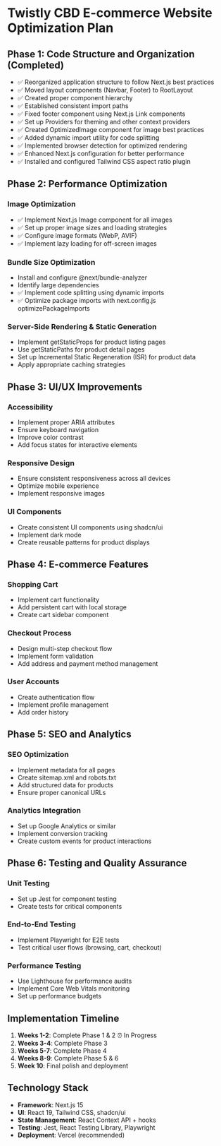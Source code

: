 # Twistly CBD E-commerce Website Optimization Plan

## Phase 1: Code Structure and Organization (Completed)

- ✅ Reorganized application structure to follow Next.js best practices
- ✅ Moved layout components (Navbar, Footer) to RootLayout
- ✅ Created proper component hierarchy
- ✅ Established consistent import paths
- ✅ Fixed footer component using Next.js Link components
- ✅ Set up Providers for theming and other context providers
- ✅ Created OptimizedImage component for image best practices
- ✅ Added dynamic import utility for code splitting
- ✅ Implemented browser detection for optimized rendering
- ✅ Enhanced Next.js configuration for better performance
- ✅ Installed and configured Tailwind CSS aspect ratio plugin

## Phase 2: Performance Optimization

### Image Optimization
- ✅ Implement Next.js Image component for all images
- ✅ Set up proper image sizes and loading strategies
- ✅ Configure image formats (WebP, AVIF)
- ✅ Implement lazy loading for off-screen images

### Bundle Size Optimization
- Install and configure @next/bundle-analyzer
- Identify large dependencies
- ✅ Implement code splitting using dynamic imports
- ✅ Optimize package imports with next.config.js optimizePackageImports

### Server-Side Rendering & Static Generation
- Implement getStaticProps for product listing pages
- Use getStaticPaths for product detail pages
- Set up Incremental Static Regeneration (ISR) for product data
- Apply appropriate caching strategies

## Phase 3: UI/UX Improvements

### Accessibility
- Implement proper ARIA attributes
- Ensure keyboard navigation
- Improve color contrast
- Add focus states for interactive elements

### Responsive Design
- Ensure consistent responsiveness across all devices
- Optimize mobile experience
- Implement responsive images

### UI Components
- Create consistent UI components using shadcn/ui
- Implement dark mode
- Create reusable patterns for product displays

## Phase 4: E-commerce Features

### Shopping Cart
- Implement cart functionality
- Add persistent cart with local storage
- Create cart sidebar component

### Checkout Process
- Design multi-step checkout flow
- Implement form validation
- Add address and payment method management

### User Accounts
- Create authentication flow
- Implement profile management
- Add order history

## Phase 5: SEO and Analytics

### SEO Optimization
- Implement metadata for all pages
- Create sitemap.xml and robots.txt
- Add structured data for products
- Ensure proper canonical URLs

### Analytics Integration
- Set up Google Analytics or similar
- Implement conversion tracking
- Create custom events for product interactions

## Phase 6: Testing and Quality Assurance

### Unit Testing
- Set up Jest for component testing
- Create tests for critical components

### End-to-End Testing
- Implement Playwright for E2E tests
- Test critical user flows (browsing, cart, checkout)

### Performance Testing
- Use Lighthouse for performance audits
- Implement Core Web Vitals monitoring
- Set up performance budgets

## Implementation Timeline

1. **Weeks 1-2**: Complete Phase 1 & 2 ⏰ In Progress
2. **Weeks 3-4**: Complete Phase 3
3. **Weeks 5-7**: Complete Phase 4
4. **Weeks 8-9**: Complete Phase 5 & 6
5. **Week 10**: Final polish and deployment

## Technology Stack

- **Framework**: Next.js 15
- **UI**: React 19, Tailwind CSS, shadcn/ui
- **State Management**: React Context API + hooks
- **Testing**: Jest, React Testing Library, Playwright
- **Deployment**: Vercel (recommended) 